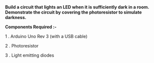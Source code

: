 **Build a circuit that lights an LED when it is sufficiently dark in a room.
Demonstrate the circuit by covering the photoresistor to simulate darkness.**

**Components Required :-**

1 . Arduino Uno Rev 3 (with a USB cable)

2 . Photoresistor

3 . Light emitting diodes

